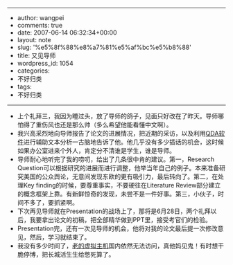 - --
- author: wangpei
- comments: true
- date: 2007-06-14 06:32:34+00:00
- layout: note
- slug: '%e5%8f%88%e8%a7%81%e5%af%bc%e5%b8%88'
- title: 又见导师
- wordpress_id: 1054
- categories:
- 不好归类
- tags:
- 不好归类
- --
- 上个礼拜三，我因为睡过头，放了导师的鸽子，见面只好改在了昨天。导师哪怕得了重伤风也还是那么帅（多么希望他能看懂中文啊）。
- 我兴高采烈地向导师报告了论文的进展情况，把近期的采访，以及利用[QDA软件](http://www.pressure.to/qda/)进行辅助文本分析一古脑地告诉了他。他几乎没有多少插话的机会，这时候如果办公室进来个外人，肯定分不清谁是学生，谁是导师。
- 导师耐心地听完了我的唠叨，给出了几条很中肯的建议。第一，Research Question可以根据研究的进展而进行调整，他举当年自己的例子。本来准备研究美国的公众舆论，无意间发现东欧的更有吸引力，最后转向了。第二，在处理Key finding的时候，要尊重事实，不要硬往在Literature Review部分建立的概念框架上靠。有新鲜惊奇的发现，未尝不是一件好事。第三，小伙子，时间不多了，要抓紧啊。
- 下次再见导师就在Presentation的战场上了，那将是6月28日，两个礼拜以后，我要拿出论文的初稿，把全部精华做到PPT里，接受考官们的检验。
- Presentation完，还有一次见导师的机会，他将对我的论文最后提一次修改意见，然后，学习就结束了。
- 我没有多少时间了，[老的虚拟主机](http://www.wangpei.net/)国内依然无法访问，真他妈见鬼！有时想干脆停博，把长城活生生给憋死算了。
